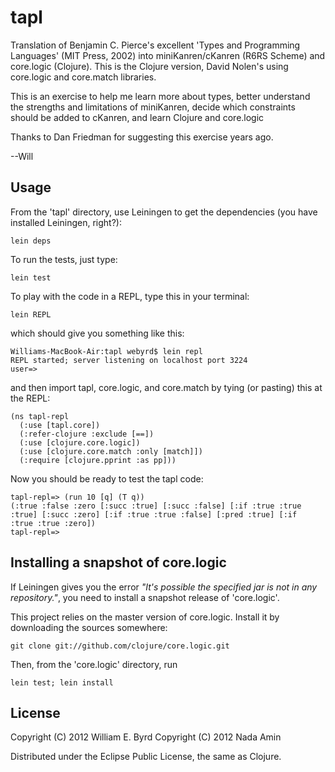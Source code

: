 # tapl

Translation of Benjamin C. Pierce's excellent 'Types and Programming Languages' (MIT Press, 2002) into miniKanren/cKanren (R6RS Scheme) and core.logic (Clojure).  This is the Clojure version, David Nolen's using core.logic and core.match libraries.

This is an exercise to help me learn more about types, better understand the strengths and limitations of miniKanren, decide which constraints should be added to cKanren, and learn Clojure and core.logic

Thanks to Dan Friedman for suggesting this exercise years ago.

--Will

## Usage

From the 'tapl' directory, use Leiningen to get the dependencies (you have installed Leiningen, right?):

    lein deps

To run the tests, just type:

    lein test

To play with the code in a REPL, type this in your terminal:

    lein REPL

which should give you something like this:

    Williams-MacBook-Air:tapl webyrd$ lein repl
    REPL started; server listening on localhost port 3224
    user=>

and then import tapl, core.logic, and core.match by tying (or pasting) this at the REPL:

    (ns tapl-repl
      (:use [tapl.core])
      (:refer-clojure :exclude [==])
      (:use [clojure.core.logic])
      (:use [clojure.core.match :only [match]])
      (:require [clojure.pprint :as pp]))

Now you should be ready to test the tapl code:

    tapl-repl=> (run 10 [q] (T q))
    (:true :false :zero [:succ :true] [:succ :false] [:if :true :true :true] [:succ :zero] [:if :true :true :false] [:pred :true] [:if     :true :true :zero])
    tapl-repl=>

## Installing a snapshot of core.logic

If Leiningen gives you the error _"It's possible the specified jar is
not in any repository."_, you need to install a snapshot release of
'core.logic'.

This project relies on the master version of core.logic. Install it by
downloading the sources somewhere:

    git clone git://github.com/clojure/core.logic.git

Then, from the 'core.logic' directory, run

    lein test; lein install

## License

Copyright (C) 2012 William E. Byrd
Copyright (C) 2012 Nada Amin

Distributed under the Eclipse Public License, the same as Clojure.
